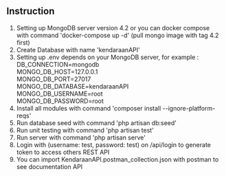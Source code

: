 ## Instruction

1. Setting up MongoDB server version 4.2 or you can docker compose with command 'docker-compose up -d' (pull mongo image with tag 4.2 first)
2. Create Database with name 'kendaraanAPI'
3. Setting up .env depends on your MongoDB server, for example :<br/>
    DB_CONNECTION=mongodb<br/>
    MONGO_DB_HOST=127.0.0.1<br/>
    MONGO_DB_PORT=27017<br/>
    MONGO_DB_DATABASE=kendaraanAPI<br/>
    MONGO_DB_USERNAME=root<br/>
    MONGO_DB_PASSWORD=root
4. Install all modules with command 'composer install --ignore-platform-reqs'
5. Run database seed with command 'php artisan db:seed'
6. Run unit testing with command 'php artisan test'
7. Run server with command 'php artisan serve'
8. Login with (username: test, password: test) on /api/login to generate token to access others REST API
9. You can import KendaraanAPI.postman_collection.json with postman to see documentation API






